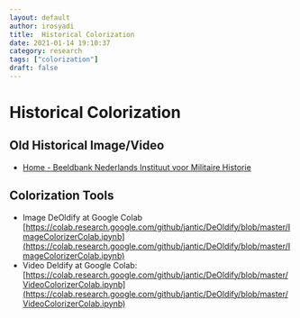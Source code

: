 ```yaml
---
layout: default
author: irosyadi
title:  Historical Colorization
date: 2021-01-14 19:10:37
category: research
tags: ["colorization"]
draft: false
---
```


# Historical Colorization


## Old Historical Image/Video
- [Home - Beeldbank Nederlands Instituut voor Militaire Historie](https://nimh-beeldbank.defensie.nl/)

## Colorization Tools
- Image DeOldify at Google Colab [https://colab.research.google.com/github/jantic/DeOldify/blob/master/ImageColorizerColab.ipynb](https://colab.research.google.com/github/jantic/DeOldify/blob/master/ImageColorizerColab.ipynb)
- Video Deldify at Google Colab: [https://colab.research.google.com/github/jantic/DeOldify/blob/master/VideoColorizerColab.ipynb](https://colab.research.google.com/github/jantic/DeOldify/blob/master/VideoColorizerColab.ipynb)
